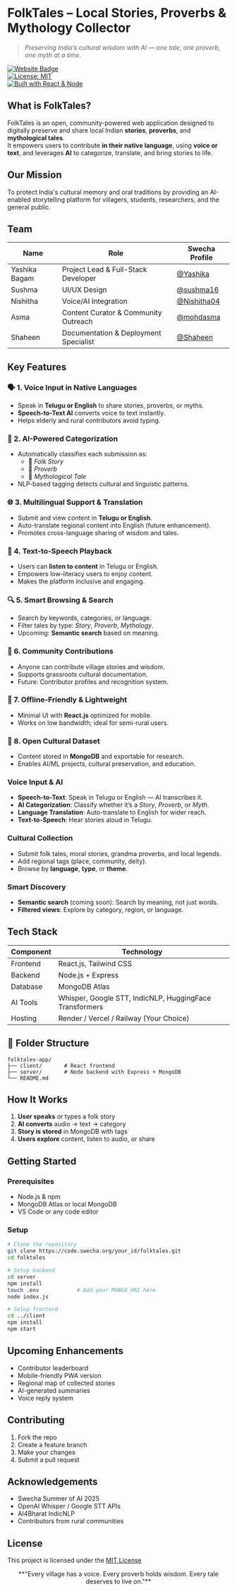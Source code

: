 #  FolkTales – Local Stories, Proverbs & Mythology Collector

> *Preserving India’s cultural wisdom with AI — one tale, one proverb, one myth at a time.*

[![Website Badge](https://img.shields.io/badge/Visit-App-green)](https://your-deployment-url.com)  
[![License: MIT](https://img.shields.io/badge/License-MIT-yellow.svg)](https://opensource.org/licenses/MIT)  
[![Built with React & Node](https://img.shields.io/badge/Stack-React%20%7C%20Node.js-blue)](#)

##  What is FolkTales?

FolkTales is an open, community-powered web application designed to digitally preserve and share local Indian **stories**, **proverbs**, and **mythological tales**.  
It empowers users to contribute **in their native language**, using **voice or text**, and leverages **AI** to categorize, translate, and bring stories to life.

##  Our Mission

To protect India's cultural memory and oral traditions by providing an AI-enabled storytelling platform for villagers, students, researchers, and the general public.

##  Team

| Name             | Role                                  | Swecha Profile                                        |
|------------------|---------------------------------------|-------------------------------------------------------|
| Yashika Bagam    | Project Lead & Full-Stack Developer   | [@Yashika](https://code.swecha.org/Yashika)           |
| Sushma           | UI/UX Design                          | [@sushma16](https://code.swecha.org/sushma16)                                                  |
| Nishitha         | Voice/AI Integration                  | [@Nishitha04](https://code.swecha.org/Nishitha04)     |
| Asma             | Content Curator & Community Outreach  | [@mohdasma](https://code.swecha.org/mohdasma)                                                  |
| Shaheen          | Documentation & Deployment Specialist | [@Shaheen](https://code.swecha.org/Shaheen)                                                  |
##  Key Features
### 🗣️ 1. Voice Input in Native Languages
- Speak in **Telugu or English** to share stories, proverbs, or myths.
- **Speech-to-Text AI** converts voice to text instantly.
- Helps elderly and rural contributors avoid typing.

### 🧠 2. AI-Powered Categorization
- Automatically classifies each submission as:
  - 📘 *Folk Story*
  - 💬 *Proverb*
  - 🧙 *Mythological Tale*
- NLP-based tagging detects cultural and linguistic patterns.

### 🌐 3. Multilingual Support & Translation
- Submit and view content in **Telugu or English**.
- Auto-translate regional content into English (future enhancement).
- Promotes cross-language sharing of wisdom and tales.

### 📖 4. Text-to-Speech Playback
- Users can **listen to content** in Telugu or English.
- Empowers low-literacy users to enjoy content.
- Makes the platform inclusive and engaging.

### 🔍 5. Smart Browsing & Search
- Search by keywords, categories, or language.
- Filter tales by type: *Story*, *Proverb*, *Mythology*.
- Upcoming: **Semantic search** based on meaning.

### 🌱 6. Community Contributions
- Anyone can contribute village stories and wisdom.
- Supports grassroots cultural documentation.
- Future: Contributor profiles and recognition system.

### 🧾 7. Offline-Friendly & Lightweight
- Minimal UI with **React.js** optimized for mobile.
- Works on low bandwidth; ideal for semi-rural users.

### 📂 8. Open Cultural Dataset
- Content stored in **MongoDB** and exportable for research.
- Enables AI/ML projects, cultural preservation, and education.

###  Voice Input & AI
- **Speech-to-Text**: Speak in Telugu or English — AI transcribes it.
- **AI Categorization**: Classify whether it’s a *Story*, *Proverb*, or *Myth*.
- **Language Translation**: Auto-translate to English for wider reach.
- **Text-to-Speech**: Hear stories aloud in Telugu.

###  Cultural Collection
- Submit folk tales, moral stories, grandma proverbs, and local legends.
- Add regional tags (place, community, deity).
- Browse by **language**, **type**, or **theme**.

###  Smart Discovery
- **Semantic search** (coming soon): Search by meaning, not just words.
- **Filtered views**: Explore by category, region, or language.

##  Tech Stack

| Component   | Technology         |
|------------|--------------------|
| Frontend   | React.js, Tailwind CSS |
| Backend    | Node.js + Express  |
| Database   | MongoDB Atlas      |
| AI Tools   | Whisper, Google STT, IndicNLP, HuggingFace Transformers |
| Hosting    | Render / Vercel / Railway (Your Choice) |

## 🚧 Folder Structure

```
folktales-app/
├── client/       # React frontend
├── server/       # Node backend with Express + MongoDB
└── README.md
```

##  How It Works

1. **User speaks** or types a folk story
2. **AI converts** audio → text → category
3. **Story is stored** in MongoDB with tags
4. **Users explore** content, listen to audio, or share

##  Getting Started

###  Prerequisites
- Node.js & npm
- MongoDB Atlas or local MongoDB
- VS Code or any code editor

### Setup

```bash
# Clone the repository
git clone https://code.swecha.org/your_id/folktales.git
cd folktales

# Setup backend
cd server
npm install
touch .env            # Add your MONGO_URI here
node index.js

# Setup frontend
cd ../client
npm install
npm start
```

##  Upcoming Enhancements

- Contributor leaderboard  
- Mobile-friendly PWA version  
- Regional map of collected stories  
- AI-generated summaries  
- Voice reply system

##  Contributing

1. Fork the repo  
2. Create a feature branch  
3. Make your changes  
4. Submit a pull request

##  Acknowledgements

- Swecha Summer of AI 2025  
- OpenAI Whisper / Google STT APIs  
- AI4Bharat IndicNLP  
- Contributors from rural communities

##  License

This project is licensed under the [MIT License](https://opensource.org/licenses/MIT)

<div align="center">
**"Every village has a voice. Every proverb holds wisdom. Every tale deserves to live on."**
</div>